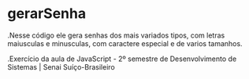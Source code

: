 # gerarSenha

.Nesse código ele gera senhas dos mais variados tipos, com letras maiusculas e minusculas, com caractere especial e de varios tamanhos. 

.Exercício da aula de JavaScript - 2º semestre de Desenvolvimento de Sistemas | Senai Suíço-Brasileiro
